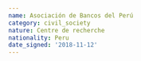 ```yaml
---
name: Asociación de Bancos del Perú 
category: civil_society
nature: Centre de recherche
nationality: Peru
date_signed: '2018-11-12'
---
```

    